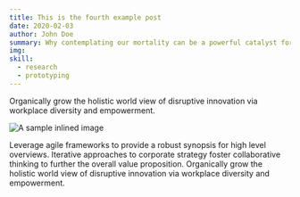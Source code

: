 ```yaml
---
title: This is the fourth example post
date: 2020-02-03
author: John Doe
summary: Why contemplating our mortality can be a powerful catalyst for change
img: 
skill:
  - research
  - prototyping
---
```

Organically grow the holistic world view of disruptive innovation via workplace diversity and empowerment.

![A sample inlined image](https://source.unsplash.com/random/600x400)

Leverage agile frameworks to provide a robust synopsis for high level overviews. Iterative approaches to corporate strategy foster collaborative thinking to further the overall value proposition. Organically grow the holistic world view of disruptive innovation via workplace diversity and empowerment.
